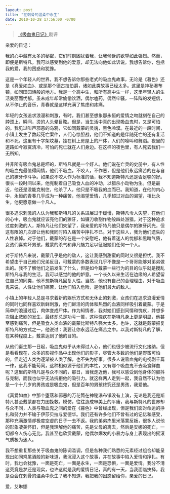 ```yaml
---
layout: post
title: "在刺骨的温柔中永生"
date: 2010-10-28 17:56:00 -0700 
---
```


> [《吸血鬼日记》](http://movie.douban.com/subject/3646523/)剧评

亲爱的日记：

我的心中藏有太多的秘密，它们时刻困扰着我，让我倾诉的欲望如此强烈。然而，即便是斯特凡，我可以感受到他的爱意，却无法向他如此诉说。我想告诉你，包括我的爱，我的困惑和犹豫。

这是一个年轻人的世界，我不想告诉你那些老式的吸血鬼故事，无论是《暮色》还是《真爱如血》、或是那个德古拉伯爵，诸如此类故事已经太多。这里是神秘瀑布镇，如同田园诗般的地方。我是一个高中生，和所有高中生一样，这里年轻人的生活美丽而忧郁。虽未成年却常偷偷饮酒，偶尔嗑药，偶然牢骚，一阵阵的发短信，从不停止的音乐，青春就是这样充满了焦虑和疼痛。

年轻的女孩追求浪漫和刺激，有时，我们甚至想象那永恒的爱情之吻就刻在自己的脖颈上，瞬间，烫的人头晕目眩。但是，当生活中真的出现吸血鬼时，又是可怕的。我见过叫声邪恶的乌鸦，它如同戴蒙的灵魂，黑色冷漠。在最近的一段时间，小镇上发生了数起死亡案件，人们心惊胆战，他们不知道的是伴随死亡的还有复活和不死。这里有十字架坟墓，挂在树上房屋上的尸体，人们的嚎叫和舞蹈。夜里的道路如今寂寞清冷，可怕的死亡就在人们身边。在这样的夜色里，有人死去我们一无所知。

并非所有吸血鬼总是坏的，斯特凡就是一个好人。他们说在亡灵的史册中，有人性的吸血鬼最值得同情，他们不吸血，不咬人，不作恶，但是他们永远痛苦的在与自己的獠牙作斗争。如果说不咬人作为标准的话，我不知道斯特凡还是否足够的好。很长一段时间以来，他克制着自己吸食人血的冲动，以猎杀小动物为生。但是最近，他还是没能克制住，他杀了人，他只是不吸我的血而已。我知道，在他的内心中，永恒的青春几乎成为一种痛苦，他渴望爱情，几乎超过对血的渴望，相比永生，他更愿意做一个凡人。

很多追求刺激的人认为我和斯特凡的关系进展过于缓慢，斯特凡令人失望，在他们的心中，吸血鬼就应该亮他们的獠牙，如镰刀收割作物般四处游猎。对于这种追求过度刺激的人，斯特凡让他们失望了，我亲爱的斯特凡他只是偶尔的獠牙闪光，但这有限的几次却让他和我同时陷入痛苦中挣扎不已。对于这些人，我为他们遗失的人性哀悼。对于他们，戴蒙的存在是一个安慰吧，他有着迷人的忧郁和黑暗气质，女孩们喜欢坏男孩，戴蒙的杀气和非凡魅力足以征服她们任何一个人。

对于斯特凡来说，戴蒙几乎是他的敌人，这让我感到甜蜜的同时又很是担忧。我不希望由于自己他们兄弟反目，可戴蒙的多数表现几乎不像是一个哥哥能够对弟弟做出的。我不了解他们之前发生了什么，但是如今戴蒙一些行为的目的似乎就是搅乱斯特凡与我的生活，我可以感觉的他的妒意。一个长久以来生活在边缘的人希望留住自己的同类，他不想斯特凡回复人性。当然，他也有自己的合理理由，对于吸血鬼来说，人性让他们痛苦，让他们陷入危险，是他们最大的敌人。

小镇上的年轻人总是寻求着新的娱乐方式和无休止的刺激，女孩们在追求浪漫爱情的同时也同样喜欢新鲜刺激，他们鲜活的肉体和热烈的血液同样吸引着戴蒙。于是简单的浪漫过后，肉体变成尸体。作为知情者，我对她们感到同情和愧疚，并想多次阻止悲剧的发生，最终却总是功亏一篑，这种愧疚在斯特凡身上更是明显，他甚至感到痛苦，但是吸食人类血液的戴蒙比斯特凡强大太多。也许，这就是戴蒙报复斯特凡的方式之一，他说过：我要让你永远活在痛苦之中。以我对斯特凡的了解，在某种程度上，戴蒙达到了他的目的。

从他们诞生那一日起，吸血鬼似乎从未得过人心，他们也很少被流行文化接纳。但是看看现在，众多的影视作品中出现他们的影子，尽管大多数的他们是野蛮可怕的，但走近人类为逐渐被人类了解，也不失为好事。很多人说吸血鬼的电视剧千篇一律，这我不能苟同，这种相似源于他们的本性，又有哪个吸血鬼不去吸食鲜血呢？这里的斯特凡是与众不同的，那日，当我走近他，我可以感受到他身体的颤抖与克制，而我也似乎无法抗拒他的吸引力。就这样两人走到一起，我自然不认为他是一个十几岁的男孩或是吸血鬼，但是百年的男孩终究还是男孩，我爱他。

《真爱如血》中那个堕落和邪恶的万花筒在神秘瀑布镇没有上演，无论是我还是斯特凡甚至戴蒙都在力图挽救。模仿，往往造成审美上的平庸，我与斯特凡的世界却与众不同，人类与吸血鬼之间的爱在《暮色》中曾经出现，但是我们面对命运的挣扎和努力并不输于伊莎贝拉与爱德华。我们还有许多他们不曾有过的记忆和感受，那种充满激情却极度空虚的日子一去不返。我的弟弟杰里米落寞反叛，很多人说他的形象凄美怀旧，但是我理解他的痛苦，先是父母的离去，然后是安娜的死亡，一切都令人伤心无比。我甚至也欣赏戴蒙，他偶尔爆发的小暴力与身上表现出的摇滚气质极为迷人。

我不想重复那些关于吸血鬼的陈词滥调，但是各种我们熟悉的元素经过组合却能呈现出如同鸡尾酒般的新味道，我沉浸入这个故事，并在故事中陷入爱情和挣扎。有时，我也会犹豫，一面是死亡，一面是永生，一面是恐惧，一面是爱情。我分不清这究竟是梦还是现实，也许这就是我的爱情日记，真的有一天，当我面临抉择，我是否会在刺骨的温柔中永生？我不知道，我把我的困惑留给你，亲爱的日记。

爱，艾琳娜